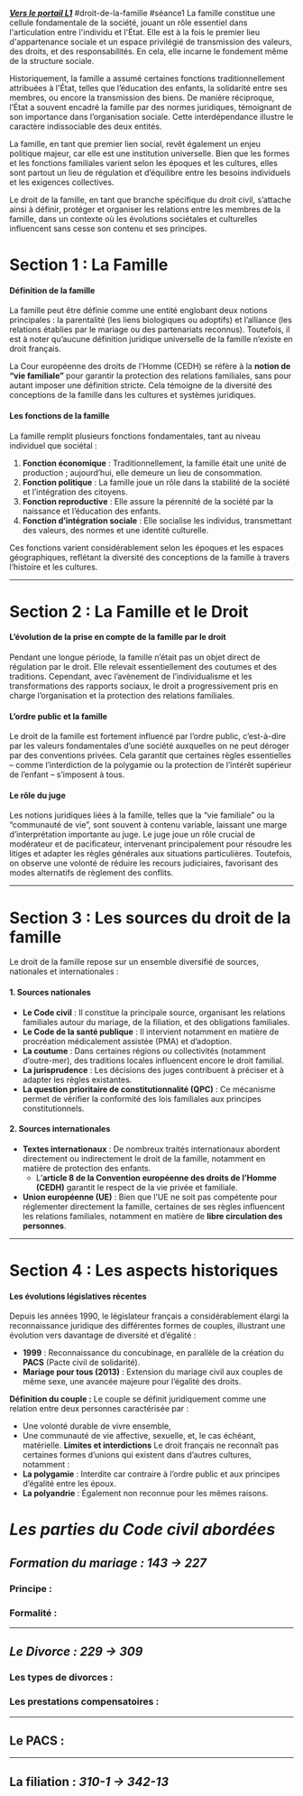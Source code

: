 ***[Vers le portail L1](/1.%20L1/0.%20L1)***
#droit-de-la-famille #séance1 
La famille constitue une cellule fondamentale de la société, jouant un rôle essentiel dans l'articulation entre l'individu et l'État. Elle est à la fois le premier lieu d'appartenance sociale et un espace privilégié de transmission des valeurs, des droits, et des responsabilités. En cela, elle incarne le fondement même de la structure sociale.

Historiquement, la famille a assumé certaines fonctions traditionnellement attribuées à l'État, telles que l’éducation des enfants, la solidarité entre ses membres, ou encore la transmission des biens. De manière réciproque, l’État a souvent encadré la famille par des normes juridiques, témoignant de son importance dans l’organisation sociale. Cette interdépendance illustre le caractère indissociable des deux entités.

La famille, en tant que premier lien social, revêt également un enjeu politique majeur, car elle est une institution universelle. Bien que les formes et les fonctions familiales varient selon les époques et les cultures, elles sont partout un lieu de régulation et d’équilibre entre les besoins individuels et les exigences collectives.

Le droit de la famille, en tant que branche spécifique du droit civil, s’attache ainsi à définir, protéger et organiser les relations entre les membres de la famille, dans un contexte où les évolutions sociétales et culturelles influencent sans cesse son contenu et ses principes.

# **Section 1 : La Famille**

#### **Définition de la famille**

La famille peut être définie comme une entité englobant deux notions principales : la parentalité (les liens biologiques ou adoptifs) et l’alliance (les relations établies par le mariage ou des partenariats reconnus). Toutefois, il est à noter qu’aucune définition juridique universelle de la famille n’existe en droit français.

La Cour européenne des droits de l’Homme (CEDH) se réfère à la **notion de “vie familiale”** pour garantir la protection des relations familiales, sans pour autant imposer une définition stricte. Cela témoigne de la diversité des conceptions de la famille dans les cultures et systèmes juridiques.

#### **Les fonctions de la famille**

La famille remplit plusieurs fonctions fondamentales, tant au niveau individuel que sociétal :

1. **Fonction économique** : Traditionnellement, la famille était une unité de production ; aujourd’hui, elle demeure un lieu de consommation.
2. **Fonction politique** : La famille joue un rôle dans la stabilité de la société et l’intégration des citoyens.
3. **Fonction reproductive** : Elle assure la pérennité de la société par la naissance et l’éducation des enfants.
4. **Fonction d’intégration sociale** : Elle socialise les individus, transmettant des valeurs, des normes et une identité culturelle.

Ces fonctions varient considérablement selon les époques et les espaces géographiques, reflétant la diversité des conceptions de la famille à travers l’histoire et les cultures.

---

# **Section 2 : La Famille et le Droit**

#### **L’évolution de la prise en compte de la famille par le droit**

Pendant une longue période, la famille n’était pas un objet direct de régulation par le droit. Elle relevait essentiellement des coutumes et des traditions. Cependant, avec l’avènement de l’individualisme et les transformations des rapports sociaux, le droit a progressivement pris en charge l’organisation et la protection des relations familiales.

#### **L’ordre public et la famille**

Le droit de la famille est fortement influencé par l’ordre public, c’est-à-dire par les valeurs fondamentales d’une société auxquelles on ne peut déroger par des conventions privées. Cela garantit que certaines règles essentielles – comme l’interdiction de la polygamie ou la protection de l’intérêt supérieur de l’enfant – s’imposent à tous.

#### **Le rôle du juge**

Les notions juridiques liées à la famille, telles que la “vie familiale” ou la “communauté de vie”, sont souvent à contenu variable, laissant une marge d’interprétation importante au juge. Le juge joue un rôle crucial de modérateur et de pacificateur, intervenant principalement pour résoudre les litiges et adapter les règles générales aux situations particulières. Toutefois, on observe une volonté de réduire les recours judiciaires, favorisant des modes alternatifs de règlement des conflits.

---

# **Section 3 : Les sources du droit de la famille**

Le droit de la famille repose sur un ensemble diversifié de sources, nationales et internationales :

#### **1. Sources nationales**

- **Le Code civil** : Il constitue la principale source, organisant les relations familiales autour du mariage, de la filiation, et des obligations familiales.
- **Le Code de la santé publique** : Il intervient notamment en matière de procréation médicalement assistée (PMA) et d’adoption.
- **La coutume** : Dans certaines régions ou collectivités (notamment d’outre-mer), des traditions locales influencent encore le droit familial.
- **La jurisprudence** : Les décisions des juges contribuent à préciser et à adapter les règles existantes.
- **La question prioritaire de constitutionnalité (QPC)** : Ce mécanisme permet de vérifier la conformité des lois familiales aux principes constitutionnels.

#### **2. Sources internationales**

- **Textes internationaux** : De nombreux traités internationaux abordent directement ou indirectement le droit de la famille, notamment en matière de protection des enfants.
    - L’**article 8 de la Convention européenne des droits de l’Homme (CEDH)** garantit le respect de la vie privée et familiale.
- **Union européenne (UE)** : Bien que l’UE ne soit pas compétente pour réglementer directement la famille, certaines de ses règles influencent les relations familiales, notamment en matière de **libre circulation des personnes**.

---

# **Section 4 : Les aspects historiques**

#### **Les évolutions législatives récentes**

Depuis les années 1990, le législateur français a considérablement élargi la reconnaissance juridique des différentes formes de couples, illustrant une évolution vers davantage de diversité et d’égalité :

- **1999** : Reconnaissance du concubinage, en parallèle de la création du **PACS** (Pacte civil de solidarité).
- **Mariage pour tous (2013)** : Extension du mariage civil aux couples de même sexe, une avancée majeure pour l’égalité des droits.

**Définition du couple :**
Le couple se définit juridiquement comme une relation entre deux personnes caractérisée par :
- Une volonté durable de vivre ensemble,
- Une communauté de vie affective, sexuelle, et, le cas échéant, matérielle.
**Limites et interdictions**
Le droit français ne reconnaît pas certaines formes d’unions qui existent dans d’autres cultures, notamment :
- **La polygamie** : Interdite car contraire à l’ordre public et aux principes d’égalité entre les époux.
- **La polyandrie** : Également non reconnue pour les mêmes raisons.

# ***Les parties du Code civil abordées***

## ***Formation du mariage :*** ***143 -> 227***
### Principe :
### Formalité :
---
## ***Le Divorce :*** ***229 -> 309***
### Les types de divorces :
### Les prestations compensatoires :
---
## Le PACS :
---
## La filiation : ***310-1 -> 342-13***